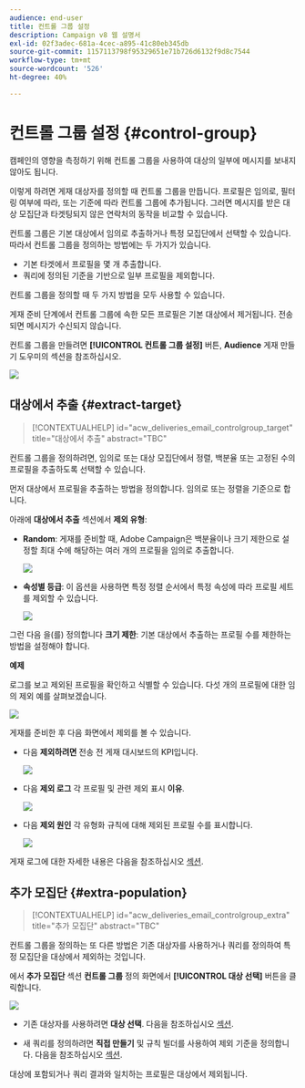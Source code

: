 ```yaml
---
audience: end-user
title: 컨트롤 그룹 설정
description: Campaign v8 웹 설명서
exl-id: 02f3adec-681a-4cec-a895-41c80eb345db
source-git-commit: 1157113798f95329651e71b726d6132f9d8c7544
workflow-type: tm+mt
source-wordcount: '526'
ht-degree: 40%

---
```


# 컨트롤 그룹 설정 {#control-group}

캠페인의 영향을 측정하기 위해 컨트롤 그룹을 사용하여 대상의 일부에 메시지를 보내지 않아도 됩니다.

이렇게 하려면 게재 대상자를 정의할 때 컨트롤 그룹을 만듭니다. 프로필은 임의로, 필터링 여부에 따라, 또는 기준에 따라 컨트롤 그룹에 추가됩니다. 그러면 메시지를 받은 대상 모집단과 타겟팅되지 않은 연락처의 동작을 비교할 수 있습니다.

컨트롤 그룹은 기본 대상에서 임의로 추출하거나 특정 모집단에서 선택할 수 있습니다. 따라서 컨트롤 그룹을 정의하는 방법에는 두 가지가 있습니다.

* 기본 타겟에서 프로필을 몇 개 추출합니다.
* 쿼리에 정의된 기준을 기반으로 일부 프로필을 제외합니다.

컨트롤 그룹을 정의할 때 두 가지 방법을 모두 사용할 수 있습니다.

게재 준비 단계에서 컨트롤 그룹에 속한 모든 프로필은 기본 대상에서 제거됩니다. 전송되면 메시지가 수신되지 않습니다.

컨트롤 그룹을 만들려면 **[!UICONTROL 컨트롤 그룹 설정]** 버튼, **Audience** 게재 만들기 도우미의 섹션을 참조하십시오.

![](assets/control-group1.png)

## 대상에서 추출 {#extract-target}

>[!CONTEXTUALHELP]
>id="acw_deliveries_email_controlgroup_target"
>title="대상에서 추출"
>abstract="TBC"

컨트롤 그룹을 정의하려면, 임의로 또는 대상 모집단에서 정렬, 백분율 또는 고정된 수의 프로필을 추출하도록 선택할 수 있습니다.

먼저 대상에서 프로필을 추출하는 방법을 정의합니다. 임의로 또는 정렬을 기준으로 합니다.

아래에 **대상에서 추출** 섹션에서 **제외 유형**:

* **Random**: 게재를 준비할 때, Adobe Campaign은 백분율이나 크기 제한으로 설정할 최대 수에 해당하는 여러 개의 프로필을 임의로 추출합니다.

   ![](assets/control-group.png)

* **속성별 등급**: 이 옵션을 사용하면 특정 정렬 순서에서 특정 속성에 따라 프로필 세트를 제외할 수 있습니다.

   ![](assets/control-group2.png)

그런 다음 을(를) 정의합니다 **크기 제한**: 기본 대상에서 추출하는 프로필 수를 제한하는 방법을 설정해야 합니다.

**예제**

로그를 보고 제외된 프로필을 확인하고 식별할 수 있습니다. 다섯 개의 프로필에 대한 임의 제외 예를 살펴보겠습니다.

![](assets/control-group4.png)

게재를 준비한 후 다음 화면에서 제외를 볼 수 있습니다.

* 다음 **제외하려면** 전송 전 게재 대시보드의 KPI입니다.

   ![](assets/control-group5.png)

* 다음 **제외 로그** 각 프로필 및 관련 제외 표시 **이유**.

   ![](assets/control-group6.png)

* 다음 **제외 원인** 각 유형화 규칙에 대해 제외된 프로필 수를 표시합니다.

   ![](assets/control-group7.png)

게재 로그에 대한 자세한 내용은 다음을 참조하십시오 [섹션](../monitor/delivery-logs.md).

## 추가 모집단 {#extra-population}

>[!CONTEXTUALHELP]
>id="acw_deliveries_email_controlgroup_extra"
>title="추가 모집단"
>abstract="TBC"

컨트롤 그룹을 정의하는 또 다른 방법은 기존 대상자를 사용하거나 쿼리를 정의하여 특정 모집단을 대상에서 제외하는 것입니다.

에서 **추가 모집단** 섹션 **컨트롤 그룹** 정의 화면에서 **[!UICONTROL 대상 선택]** 버튼을 클릭합니다.

![](assets/control-group3.png)

* 기존 대상자를 사용하려면 **대상 선택**. 다음을 참조하십시오 [섹션](add-audience.md).

* 새 쿼리를 정의하려면 **직접 만들기** 및 규칙 빌더를 사용하여 제외 기준을 정의합니다. 다음을 참조하십시오 [섹션](segment-builder.md).

대상에 포함되거나 쿼리 결과와 일치하는 프로필은 대상에서 제외됩니다.